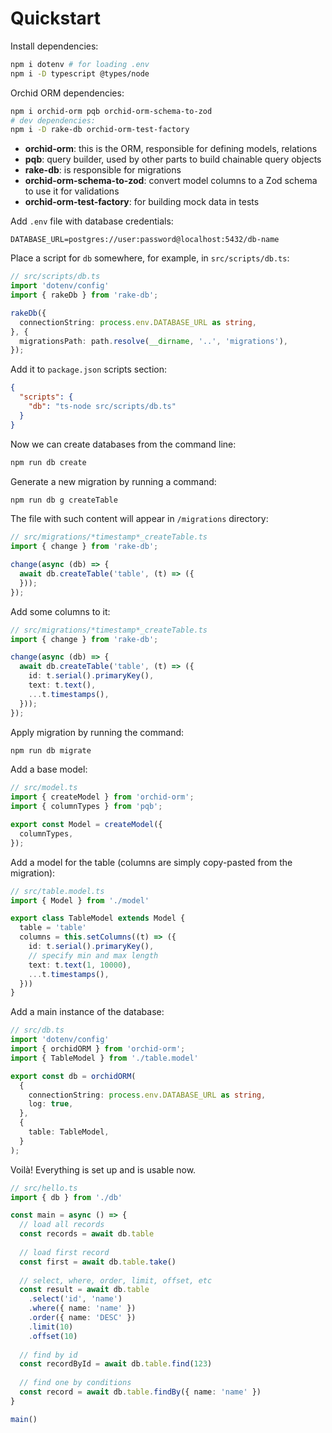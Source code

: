 # Quickstart

Install dependencies:

```sh
npm i dotenv # for loading .env
npm i -D typescript @types/node
```

Orchid ORM dependencies:

```sh
npm i orchid-orm pqb orchid-orm-schema-to-zod
# dev dependencies:
npm i -D rake-db orchid-orm-test-factory
```

- **orchid-orm**: this is the ORM, responsible for defining models, relations
- **pqb**: query builder, used by other parts to build chainable query objects
- **rake-db**: is responsible for migrations
- **orchid-orm-schema-to-zod**: convert model columns to a Zod schema to use it for validations
- **orchid-orm-test-factory**: for building mock data in tests

Add `.env` file with database credentials:

```
DATABASE_URL=postgres://user:password@localhost:5432/db-name
```

Place a script for `db` somewhere, for example, in `src/scripts/db.ts`:

```ts
// src/scripts/db.ts
import 'dotenv/config'
import { rakeDb } from 'rake-db';

rakeDb({
  connectionString: process.env.DATABASE_URL as string,
}, {
  migrationsPath: path.resolve(__dirname, '..', 'migrations'),
});
```

Add it to `package.json` scripts section:

```json
{
  "scripts": {
    "db": "ts-node src/scripts/db.ts"
  }
}
```

Now we can create databases from the command line:

```sh
npm run db create
```

Generate a new migration by running a command:

```sh
npm run db g createTable
```

The file with such content will appear in `/migrations` directory:

```ts
// src/migrations/*timestamp*_createTable.ts
import { change } from 'rake-db';

change(async (db) => {
  await db.createTable('table', (t) => ({
  }));
});
```

Add some columns to it:

```ts
// src/migrations/*timestamp*_createTable.ts
import { change } from 'rake-db';

change(async (db) => {
  await db.createTable('table', (t) => ({
    id: t.serial().primaryKey(),
    text: t.text(),
    ...t.timestamps(),
  }));
});
```

Apply migration by running the command:

```sh
npm run db migrate
```

Add a base model:

```ts
// src/model.ts
import { createModel } from 'orchid-orm';
import { columnTypes } from 'pqb';

export const Model = createModel({
  columnTypes,
});
```

Add a model for the table (columns are simply copy-pasted from the migration):

```ts
// src/table.model.ts
import { Model } from './model'

export class TableModel extends Model {
  table = 'table'
  columns = this.setColumns((t) => ({
    id: t.serial().primaryKey(),
    // specify min and max length
    text: t.text(1, 10000),
    ...t.timestamps(),
  }))
}
```

Add a main instance of the database:

```ts
// src/db.ts
import 'dotenv/config'
import { orchidORM } from 'orchid-orm';
import { TableModel } from './table.model'

export const db = orchidORM(
  {
    connectionString: process.env.DATABASE_URL as string,
    log: true,
  },
  {
    table: TableModel,
  }
);
```

Voilà! Everything is set up and is usable now.

```ts
// src/hello.ts
import { db } from './db'

const main = async () => {
  // load all records
  const records = await db.table
  
  // load first record
  const first = await db.table.take()
  
  // select, where, order, limit, offset, etc
  const result = await db.table
    .select('id', 'name')
    .where({ name: 'name' })
    .order({ name: 'DESC' })
    .limit(10)
    .offset(10)
  
  // find by id
  const recordById = await db.table.find(123)
  
  // find one by conditions
  const record = await db.table.findBy({ name: 'name' })
}

main()
```
